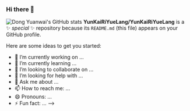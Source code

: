 ### Hi there 👋
![Dong Yuanwai's GitHub stats](https://github-readme-stats.vercel.app/api?username=dongyuanwai&show_icons=true)
**YunKaiRiYueLang/YunKaiRiYueLang** is a ✨ _special_ ✨ repository because its `README.md` (this file) appears on your GitHub profile.

Here are some ideas to get you started:

- 🔭 I’m currently working on ...
- 🌱 I’m currently learning ...
- 👯 I’m looking to collaborate on ...
- 🤔 I’m looking for help with ...
- 💬 Ask me about ...
- 📫 How to reach me: ...
- 😄 Pronouns: ...
- ⚡ Fun fact: ...
-->
